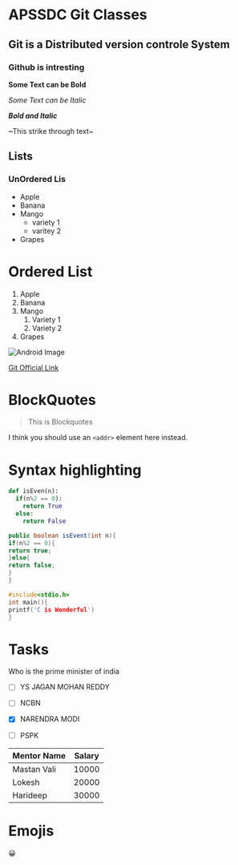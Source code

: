 # APSSDC Git Classes
## Git is a Distributed version controle System
### Github is intresting

**Some Text can be Bold**

*Some Text can be Italic*

***Bold and Italic***

~This strike through text~

## Lists
### UnOrdered Lis
* Apple
* Banana
* Mango
  * variety 1
  * varitey 2
* Grapes

# Ordered List
1. Apple
2. Banana
3. Mango
    1. Variety 1
    2. Variety 2
4. Grapes

![Android Image](https://miro.medium.com/max/702/1*1cC0wSIGnsylrYEo7C9B3g.png)

[Git Official Link](https://git-scm.com)

# BlockQuotes
> This is Blockquotes


I think you should use an
`<addr>` element here instead.


# Syntax highlighting

```Python
def isEven(n):
  if(n%2 == 0):
    return True
  else:
    return False
```
```Java
public boolean isEvent(int n){
if(n%2 == 0){
return true;
}else{
return false;
}
}
```

```c
#include<stdio.h>
int main(){
printf('C is Wonderful')
}
```

# Tasks
Who is the prime minister of india
- [ ] YS JAGAN MOHAN REDDY
- [ ] NCBN
- [X] NARENDRA MODI
- [ ] PSPK


Mentor Name | Salary
---------- | -----------
Mastan Vali | 10000
Lokesh | 20000
Harideep | 30000


# Emojis

:grinning:
